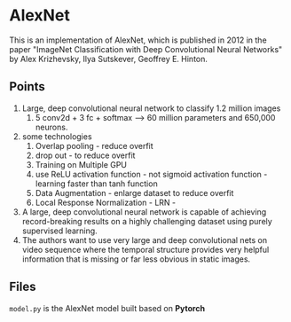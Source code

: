 # AlexNet 
This is an implementation of AlexNet, which is published in 2012 in the paper "ImageNet Classification
with Deep Convolutional Neural Networks" by Alex Krizhevsky, Ilya Sutskever, Geoffrey E. Hinton. 

## Points

1. Large, deep convolutional neural network to classify 1.2 million images 
	1. 5 conv2d + 3 fc + softmax  --> 60 million parameters and 650,000 neurons. 
2. some technologies 
    1. Overlap pooling - reduce overfit 
    2. drop out  - to reduce overfit  
    3. Training on Multiple GPU 
    4. use ReLU activation function - not sigmoid activation function  - learning faster than tanh function 
    5. Data Augmentation   - enlarge dataset to reduce overfit 
    6. Local Response Normalization - LRN -    
3. A large, deep convolutional neural network is capable of achieving record-breaking results on a highly challenging dataset using purely supervised learning. 
4. The authors want to use very large and deep convolutional nets on video sequence where the temporal structure provides very helpful information that is missing or far less obvious in static images. 

## Files 
```model.py``` is the AlexNet model built based on **Pytorch**  






